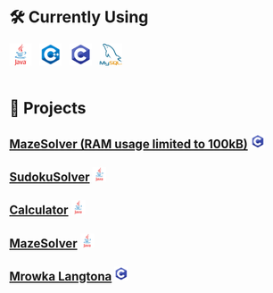 # 🛠 Currently Using

<div>
    <img style="margin-right: 10px;" height="40" src="java.webp">
    <img style="margin-right: 10px;" height="40" src="cpp.png">
    <img style="margin-right: 10px;" height="40" src="c.png">
    <img height="40" src="mysql.png">
</div>
<br>

           
# 🚩 Projects
## [MazeSolver (RAM usage limited to 100kB)](https://github.com/MrMozart3/MazeSolver-C-MemoryLimited/) <img src="c.png" alt="java" height="25" width="25">

## [SudokuSolver](https://github.com/MrMozart3/SudokuSolver) <img src="java.webp" alt="java" height="25" width="25">

## [Calculator](https://github.com/MrMozart3/Calculator-java) <img src="java.webp" alt="java" height="25" width="25">

## [MazeSolver](https://github.com/MrMozart3/MazeSolver) <img src="java.webp" alt="java" height="25" width="25">

## [Mrowka Langtona](https://github.com/MrMozart3/mrowka-langtona) <img src="c.png" alt="java" height="25" width="25">
